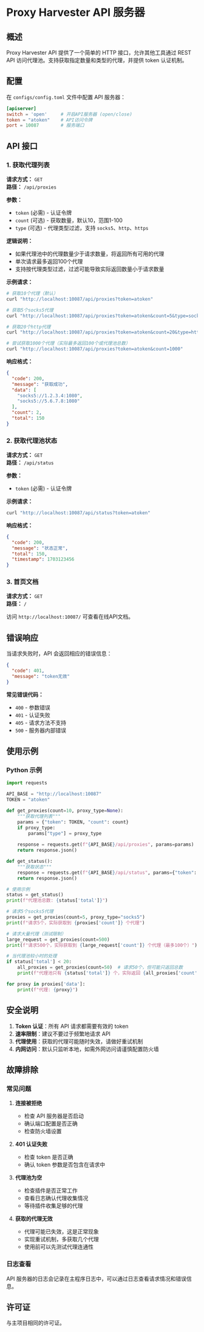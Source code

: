 # Proxy Harvester API 服务器

## 概述

Proxy Harvester API 提供了一个简单的 HTTP 接口，允许其他工具通过 REST API 访问代理池。支持获取指定数量和类型的代理，并提供 token 认证机制。

## 配置

在 `configs/config.toml` 文件中配置 API 服务器：

```toml
[apiserver]
switch = 'open'     # 开启API服务器 (open/close)
token = "atoken"    # API访问令牌
port = 10087        # 服务端口
```

## API 接口

### 1. 获取代理列表

**请求方式：** `GET`  
**路径：** `/api/proxies`

**参数：**
- `token` (必需) - 认证令牌
- `count` (可选) - 获取数量，默认10，范围1-100
- `type` (可选) - 代理类型过滤，支持 `socks5`、`http`、`https`

**逻辑说明：**
- 如果代理池中的代理数量少于请求数量，将返回所有可用的代理
- 单次请求最多返回100个代理
- 支持按代理类型过滤，过滤可能导致实际返回数量小于请求数量

**示例请求：**
```bash
# 获取10个代理（默认）
curl "http://localhost:10087/api/proxies?token=atoken"

# 获取5个socks5代理
curl "http://localhost:10087/api/proxies?token=atoken&count=5&type=socks5"

# 获取20个http代理
curl "http://localhost:10087/api/proxies?token=atoken&count=20&type=http"

# 尝试获取1000个代理（实际最多返回100个或代理池总数）
curl "http://localhost:10087/api/proxies?token=atoken&count=1000"
```

**响应格式：**
```json
{
  "code": 200,
  "message": "获取成功",
  "data": [
    "socks5://1.2.3.4:1080",
    "socks5://5.6.7.8:1080"
  ],
  "count": 2,
  "total": 150
}
```

### 2. 获取代理池状态

**请求方式：** `GET`  
**路径：** `/api/status`

**参数：**
- `token` (必需) - 认证令牌

**示例请求：**
```bash
curl "http://localhost:10087/api/status?token=atoken"
```

**响应格式：**
```json
{
  "code": 200,
  "message": "状态正常",
  "total": 150,
  "timestamp": 1703123456
}
```

### 3. 首页文档

**请求方式：** `GET`  
**路径：** `/`

访问 `http://localhost:10087/` 可查看在线API文档。

## 错误响应

当请求失败时，API 会返回相应的错误信息：

```json
{
  "code": 401,
  "message": "token无效"
}
```

**常见错误代码：**
- `400` - 参数错误
- `401` - 认证失败
- `405` - 请求方法不支持
- `500` - 服务器内部错误

## 使用示例

### Python 示例

```python
import requests

API_BASE = "http://localhost:10087"
TOKEN = "atoken"

def get_proxies(count=10, proxy_type=None):
    """获取代理列表"""
    params = {"token": TOKEN, "count": count}
    if proxy_type:
        params["type"] = proxy_type
    
    response = requests.get(f"{API_BASE}/api/proxies", params=params)
    return response.json()

def get_status():
    """获取状态"""
    response = requests.get(f"{API_BASE}/api/status", params={"token": TOKEN})
    return response.json()

# 使用示例
status = get_status()
print(f"代理池总数: {status['total']}")

# 请求5个socks5代理
proxies = get_proxies(count=5, proxy_type="socks5")
print(f"请求5个，实际获取到 {proxies['count']} 个代理")

# 请求大量代理（测试限制）
large_request = get_proxies(count=500)
print(f"请求500个，实际获取到 {large_request['count']} 个代理（最多100个）")

# 当代理池较小时的处理
if status['total'] < 20:
    all_proxies = get_proxies(count=50)  # 请求50个，但可能只返回总数
    print(f"代理池只有 {status['total']} 个，实际返回 {all_proxies['count']} 个")

for proxy in proxies['data']:
    print(f"代理: {proxy}")
```


## 安全说明

1. **Token 认证**：所有 API 请求都需要有效的 token
2. **速率限制**：建议不要过于频繁地请求 API
3. **代理使用**：获取的代理可能随时失效，请做好重试机制
4. **内网访问**：默认只监听本地，如需外网访问请谨慎配置防火墙

## 故障排除

### 常见问题

1. **连接被拒绝**
   - 检查 API 服务器是否启动
   - 确认端口配置是否正确
   - 检查防火墙设置

2. **401 认证失败**
   - 检查 token 是否正确
   - 确认 token 参数是否包含在请求中

3. **代理池为空**
   - 检查插件是否正常工作
   - 查看日志确认代理收集情况
   - 等待插件收集足够的代理

4. **获取的代理无效**
   - 代理可能已失效，这是正常现象
   - 实现重试机制，多获取几个代理
   - 使用前可以先测试代理连通性

### 日志查看

API 服务器的日志会记录在主程序日志中，可以通过日志查看请求情况和错误信息。

## 许可证

与主项目相同的许可证。 